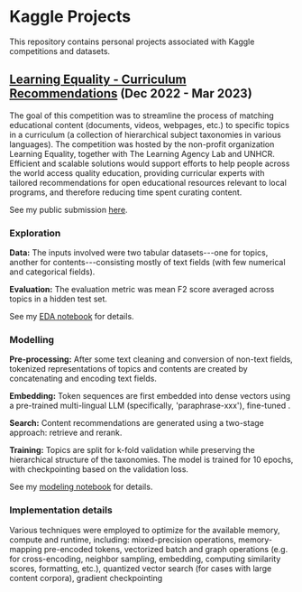 # Kaggle Projects

This repository contains personal projects associated with Kaggle competitions and datasets.

## [Learning Equality - Curriculum Recommendations](https://www.kaggle.com/competitions/learning-equality-curriculum-recommendations) (Dec 2022 - Mar 2023)

The goal of this competition was to streamline the process of matching educational content (documents, videos, webpages, etc.) to specific topics in a curriculum (a collection of hierarchical subject taxonomies in various languages). The competition was hosted by the non-profit organization Learning Equality, together with The Learning Agency Lab and UNHCR. Efficient and scalable solutions would support efforts to help people across the world access quality education, providing curricular experts with tailored recommendations for open educational resources relevant to local programs, and therefore reducing time spent curating content.

See my public submission [here](https://www.kaggle.com/federicodevitohalevy/lecr-modeling).

### Exploration

**Data:** The inputs involved were two tabular datasets---one for topics, another for contents---consisting mostly of text fields (with few numerical and categorical fields).

**Evaluation:** The evaluation metric was mean F2 score averaged across topics in a hidden test set.

See my [EDA notebook](https://github.com/FdVH/kaggle/tree/master/learning-equality-curriculum-recommendations/lecr-exploration.ipynb) for details.

### Modelling

**Pre-processing:** After some text cleaning and conversion of non-text fields, tokenized representations of topics and contents are created by concatenating and encoding text fields.

**Embedding:** Token sequences are first embedded into dense vectors using a pre-trained multi-lingual LLM (specifically, 'paraphrase-xxx'), fine-tuned .

**Search:** Content recommendations are generated using a two-stage approach: retrieve and rerank. 

**Training:** Topics are split for k-fold validation while preserving the hierarchical structure of the taxonomies. The model is trained for 10 epochs, with checkpointing based on the validation loss.

See my [modeling notebook](https://github.com/FdVH/kaggle/tree/master/learning-equality-curriculum-recommendations/lecr-modeling.ipynb) for details.


### Implementation details

Various techniques were employed to optimize for the available memory, compute and runtime, including: mixed-precision operations, memory-mapping pre-encoded tokens, vectorized batch and graph operations (e.g. for cross-encoding, neighbor sampling, embedding, computing similarity scores, formatting, etc.), quantized vector search (for cases with large content corpora), gradient checkpointing